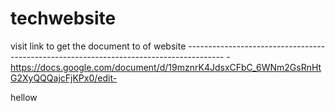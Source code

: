 # techwebsite
visit link to get the document to of website               ---------------------------------------------------------------------------------------         - https://docs.google.com/document/d/19mznrK4JdsxCFbC_6WNm2GsRnHtG2XyQQQajcFjKPx0/edit-


hellow
                                                         